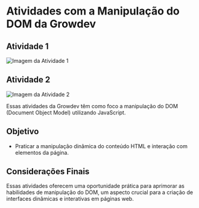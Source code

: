 # Atividades com a Manipulação do DOM da Growdev

## Atividade 1
![Imagem da Atividade 1](https://github.com/jessica-sobreira/atividade1_DOM/assets/117686537/bc6cce1a-b122-47f4-ae2f-8dcfb5aa8010)

## Atividade 2
![Imagem da Atividade 2](https://github.com/jessica-sobreira/atividade1_DOM/assets/117686537/98afaec1-2b66-441e-902d-d19a7de063fb)

Essas atividades da Growdev têm como foco a manipulação do DOM (Document Object Model) utilizando JavaScript.

## Objetivo

- Praticar a manipulação dinâmica do conteúdo HTML e interação com elementos da página.


## Considerações Finais

Essas atividades oferecem uma oportunidade prática para aprimorar as habilidades de manipulação do DOM, um aspecto crucial para a criação de interfaces dinâmicas e interativas em páginas web.

